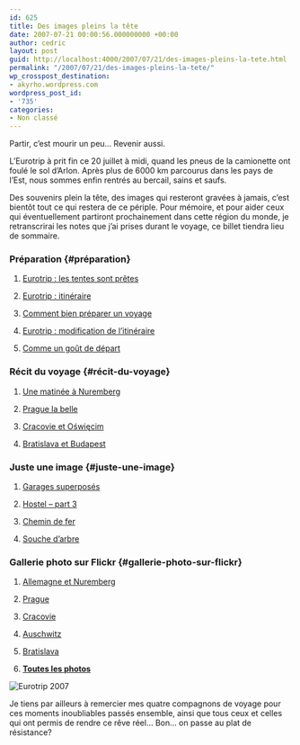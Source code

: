 ```yaml
---
id: 625
title: Des images pleins la tête
date: 2007-07-21 00:00:56.000000000 +00:00
author: cedric
layout: post
guid: http://localhost:4000/2007/07/21/des-images-pleins-la-tete.html
permalink: "/2007/07/21/des-images-pleins-la-tete/"
wp_crosspost_destination:
- akyrho.wordpress.com
wordpress_post_id:
- '735'
categories:
- Non classé
---
```

Partir, c’est mourir un peu… Revenir aussi.

L’Eurotrip à prit fin ce 20 juillet à midi, quand les pneus de la camionette ont foulé le sol d’Arlon. Après plus de 6000 km parcourus dans les pays de l’Est, nous sommes enfin rentrés au bercail, sains et saufs.

Des souvenirs plein la tête, des images qui resteront gravées à jamais, c’est bientôt tout ce qui restera de ce périple. Pour mémoire, et pour aider ceux qui éventuellement partiront prochainement dans cette région du monde, je retranscrirai les notes que j’ai prises durant le voyage, ce billet tiendra lieu de sommaire.

### Préparation {#préparation}

  1. [Eurotrip : les tentes sont prêtes](/blog/2007/06/11/eurotrip-les-tentes-sont-pretes/)

  2. [Eurotrip : itinéraire](/blog/2007/06/11/eurotrip-itineraire/)

  3. [Comment bien préparer un voyage](/blog/2007/06/13/comment-bien-preparer-un-voyage/)

  4. [Eurotrip : modification de l’itinéraire](/blog/2007/06/15/eurotrip-modification-de-litineraire/)

  5. [Comme un goût de départ](/blog/2007/06/24/comme-un-gout-de-depart/)

### Récit du voyage {#récit-du-voyage}

  1. [Une matinée à Nuremberg](/blog/2007/07/21/une-matinee-a-nuremberg/)

  2. [Prague la belle](/blog/2007/07/25/prague-la-belle/)

  3. [Cracovie et Oświęcim](/blog/2007/08/06/cracovie-et-oswiecim/)

  4. [Bratislava et Budapest](/blog/2007/12/03/bratislava-et-budapest/)

### Juste une image {#juste-une-image}

  1. [Garages superposés](/blog/2007/07/24/garages-superposes/)

  2. [Hostel &#8211; part 3](/blog/2007/07/25/hostel-part-3/)

  3. [Chemin de fer](/blog/2007/07/26/chemin-de-fer/)

  4. [Souche d’arbre](/blog/2007/08/03/souche-darbre/)

### Gallerie photo sur Flickr {#gallerie-photo-sur-flickr}

  1. [Allemagne et Nuremberg  
](http://www.flickr.com/photos/parenthese/tags/allemagne/) 

  2. [Prague](http://www.flickr.com/photos/parenthese/tags/prague/)

  3. [Cracovie](http://www.flickr.com/photos/parenthese/tags/cracovie/)

  4. [Auschwitz](http://www.flickr.com/photos/parenthese/tags/auschwitz/)

  5. [Bratislava](http://www.flickr.com/photos/parenthese/tags/bratislava/)

  6. **[Toutes les photos](http://www.flickr.com/photos/parenthese/sets/72157601378351511)**

![Eurotrip 2007](/images/2007/07/450x-cimg0122.JPG) 

Je tiens par ailleurs à remercier mes quatre compagnons de voyage pour ces moments inoubliables passés ensemble, ainsi que tous ceux et celles qui ont permis de rendre ce rêve réel… Bon… on passe au plat de résistance?